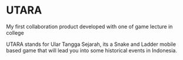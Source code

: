 # UTARA
My first collaboration product developed with one of game lecture in college

UTARA stands for Ular Tangga Sejarah, its a Snake and Ladder mobile based game that will lead you into some historical events in Indonesia.
